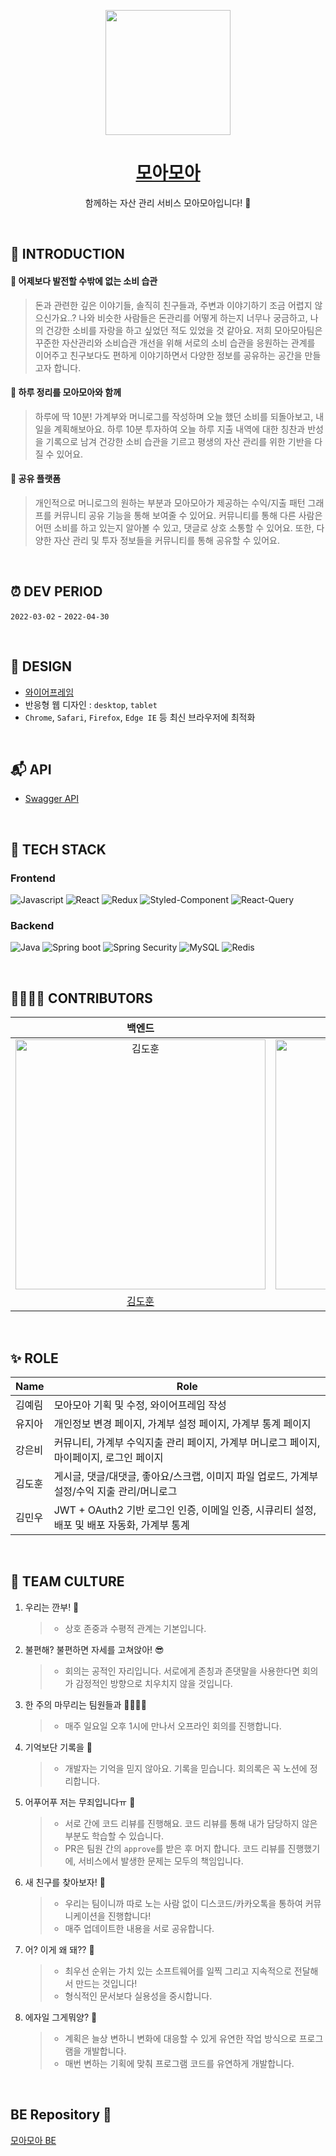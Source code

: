 <p align="middle">
<img width="200px;" src="https://user-images.githubusercontent.com/87658765/165188868-158d45a0-2fdd-401b-8a97-38d2256bb9ef.png"/>
</p>

<h1 align="middle"><a href="https://moamoadev.shop">모아모아</a></h1>

<p align="middle">함께하는 자산 관리 서비스 모아모아입니다! 🏡</p>

<br/>

## 📝 INTRODUCTION

#### 🐽 어제보다 발전할 수밖에 없는 소비 습관

> 돈과 관련한 깊은 이야기들, 솔직히 친구들과, 주변과 이야기하기 조금 어렵지 않으신가요..?
나와 비슷한 사람들은 돈관리를 어떻게 하는지 너무나 궁금하고, 나의 건강한 소비를 자랑을 하고 싶었던 적도 있었을 것 같아요.
저희 모아모아팀은 꾸준한 자산관리와 소비습관 개선을 위해 서로의 소비 습관을 응원하는 관계를 이어주고 친구보다도 편하게 이야기하면서 다양한 정보를 공유하는 공간을 만들고자 합니다.

#### 🐽 하루 정리를 모아모아와 함께

> 하루에 딱 10분! 가계부와 머니로그를 작성하며 오늘 했던 소비를 되돌아보고, 내일을 계획해보아요. 하루 10분 투자하여 오늘 하루 지출 내역에 대한 칭찬과 반성을 기록으로 남겨 건강한 소비 습관을 기르고 평생의 자산 관리를 위한 기반을 다질 수 있어요.

#### 🐽 공유 플랫폼

> 개인적으로 머니로그의 원하는 부분과 모아모아가 제공하는 수익/지출 패턴 그래프를 커뮤니티 공유 기능을 통해 보여줄 수 있어요. 커뮤니티를 통해 다른 사람은 어떤 소비를 하고 있는지 알아볼 수 있고, 댓글로 상호 소통할 수 있어요. 또한, 다양한 자산 관리 및 투자 정보들을 커뮤니티를 통해 공유할 수 있어요.

<br/>

## ⏰ DEV PERIOD

`2022-03-02` - `2022-04-30`

<br/>

## 🎨 DESIGN

- [와이어프레임](https://www.figma.com/file/mR3rO5fsSPaECuU6k7dotb/모아모아?node-id=0%3A1)
- 반응형 웹 디자인 : `desktop`, `tablet`
- `Chrome`, `Safari`, `Firefox`, `Edge IE` 등 최신 브라우저에 최적화

<br/>

## 📬 API

- [Swagger API](https://moamoadev.shop/api/swagger-ui/index.html)

<br/>

## 🔨 TECH STACK

### Frontend

<img alt="Javascript" src ="https://img.shields.io/badge/JavaScript-F7DF1E.svg?&logo=JavaScript&logoColor=white"/> <img alt="React" src ="https://img.shields.io/badge/React-61DAFB.svg?&logo=React&logoColor=white"/>
<img alt="Redux" src ="https://img.shields.io/badge/Redux-764ABC.svg?&logo=Redux&logoColor=white"/>
<img alt="Styled-Component" src ="https://img.shields.io/badge/Styled Components-DB7093.svg?&logo=styled-components&logoColor=white"/>
<img alt="React-Query" src ="https://img.shields.io/badge/React Query-FF4154.svg?&logo=React Query&logoColor=white"/>

### Backend

<img alt="Java" src ="https://img.shields.io/badge/Java-007396.svg?&logo=Java&logoColor=white"/> <img alt="Spring boot" src ="https://img.shields.io/badge/Spring boot-6DB33F.svg?&logo=Spring boot&logoColor=white"/>
<img alt="Spring Security" src ="https://img.shields.io/badge/Spring Security-6DB33F.svg?&logo=Spring Security&logoColor=white"/>
<img alt="MySQL" src ="https://img.shields.io/badge/MySQL-4479A1.svg?&logo=MySQL&logoColor=white"/>
<img alt="Redis" src ="https://img.shields.io/badge/Redis-DC382D.svg?&logo=Redis&logoColor=white"/>

<br/>

## 👨‍👨‍👧‍👧 CONTRIBUTORS

|                                                                   백엔드                                                                    |                                                                   백엔드                                                                    |                                                                 프론트엔드                                                                 |                                                                 프론트엔드                                                                 |                                                                    기획                                                                    |
| :-----------------------------------------------------------------------------------------------------------------------------------------: | :-----------------------------------------------------------------------------------------------------------------------------------------: | :----------------------------------------------------------------------------------------------------------------------------------------: | :----------------------------------------------------------------------------------------------------------------------------------------: | :----------------------------------------------------------------------------------------------------------------------------------------: |
| <img src="https://user-images.githubusercontent.com/87658765/165191160-911c280c-ef59-4219-90b2-c33ce5796bac.png" width=400px alt="김도훈"/> | <img src="https://user-images.githubusercontent.com/87658765/165193263-ce6ebf4b-8681-4055-9947-df3878efb120.png" width=400px alt="김민우"/> | <img src="https://user-images.githubusercontent.com/87658765/165192815-1afc0b99-afc2-452f-8328-0038d1407f90.png" width=400px alt="유지아"> | <img src="https://user-images.githubusercontent.com/87658765/165193196-43a4beed-3b7c-4e5c-8201-79f505943d52.png" width=400px alt="강은비"> | <img src="https://user-images.githubusercontent.com/87658765/165193304-a3100c45-6c3b-443d-941f-c7a31ea240c4.png" width=400px alt="김예림"> |
|                                                    [김도훈](https://github.com/ehgns852)                                                    |                                                    [김민우](https://github.com/kmw10693)                                                    |                                                 [유지아](https://github.com/yujiah-github)                                                 |                                                    [강은비](https://github.com/eunnbi)                                                     |                                                   [김예림](https://github.com/yeriiiiim)                                                   |

<br/>

## ✨ ROLE

| Name   | Role                                                                                        |
| ------ | ------------------------------------------------------------------------------------------- |
| 김예림 | 모아모아 기획 및 수정, 와이어프레임 작성                                                    |
| 유지아 | 개인정보 변경 페이지, 가계부 설정 페이지, 가계부 통계 페이지                                |
| 강은비 | 커뮤니티, 가계부 수익지출 관리 페이지, 가계부 머니로그 페이지, 마이페이지, 로그인 페이지    |
| 김도훈 | 게시글, 댓글/대댓글, 좋아요/스크랩, 이미지 파일 업로드, 가계부 설정/수익 지출 관리/머니로그 |
| 김민우 | JWT + OAuth2 기반 로그인 인증, 이메일 인증, 시큐리티 설정, 배포 및 배포 자동화, 가계부 통계 |

<br/>

## 🤗 TEAM CULTURE

1. 우리는 깐부! 🎲
   > - 상호 존중과 수평적 관계는 기본입니다.
2. 불편해? 불편하면 자세를 고쳐앉아! 😎
   > - 회의는 공적인 자리입니다. 서로에게 존칭과 존댓말을 사용한다면 회의가 감정적인 방향으로 치우치지 않을 것입니다.
3. 한 주의 마무리는 팀원들과 👨‍👩‍👦‍👦
   > - 매주 일요일 오후 1시에 만나서 오프라인 회의를 진행합니다.
4. 기억보단 기록을 📄
   > - 개발자는 기억을 믿지 않아요. 기록을 믿습니다. 회의록은 꼭 노션에 정리합니다.
5. 어푸어푸 저는 무죄입니다ㅠ 🥊
   > - 서로 간에 코드 리뷰를 진행해요. 코드 리뷰를 통해 내가 담당하지 않은 부분도 학습할 수 있습니다.
   > - PR은 팀원 간의 `approve`를 받은 후 머지 합니다. 코드 리뷰를 진행했기에, 서비스에서 발생한 문제는 모두의 책임입니다.
6. 새 친구를 찾아보자! 🤢
   > - 우리는 팀이니까 따로 노는 사람 없이 디스코드/카카오톡을 통하여 커뮤니케이션을 진행합니다!
   > - 매주 업데이트한 내용을 서로 공유합니다.
7. 어? 이게 왜 돼?? 🤕
   > - 최우선 순위는 가치 있는 소프트웨어를 일찍 그리고 지속적으로 전달해서 만드는 것입니다!
   > - 형식적인 문서보다 실용성을 중시합니다.
8. 에자일 그게뭐양? 🌊
   > - 계획은 늘상 변하니 변화에 대응할 수 있게 유연한 작업 방식으로 프로그램을 개발합니다.
   > - 매번 변하는 기획에 맞춰 프로그램 코드를 유연하게 개발합니다.

<br/>

## BE Repository 🐷

[모아모아 BE](https://github.com/Asset-management-service/backend)
